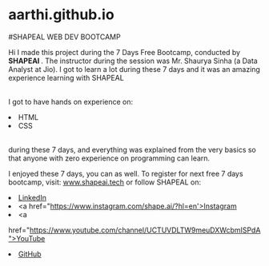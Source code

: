# aarthi.github.io
#SHAPEAL WEB DEV BOOTCAMP

Hi I made this project during the 7 Days Free Bootcamp, conducted by <b> SHAPEAI </b>. The instructor during the session was Mr. Shaurya Sinha (a Data Analyst at Jio). I got to learn a lot during these 7 days and it was an amazing experience learning with SHAPEAL 

<br>I got to have hands on experience on: 
<li>HTML
<li>CSS

<br>during these 7 days, and everything was explained from the very basics so that anyone with zero experience on programming can learn.

I enjoyed these 7 days, you can as well. To register for next free 7 days bootcamp, visit: www.shapeai.tech or follow SHAPEAL on: <li><a href="https://in.linkedin.com/company/shapeal">LinkedIn</a> <li><a href="https://www.instagram.com/shape.ai/?hl=en'>Instagram</a> <li><a

href="https://www.youtube.com/channel/UCTUVDLTW9meuDXWcbmISPdA">YouTube</a>

<li><a href="https://github.com/shapeal">GitHub</a>
